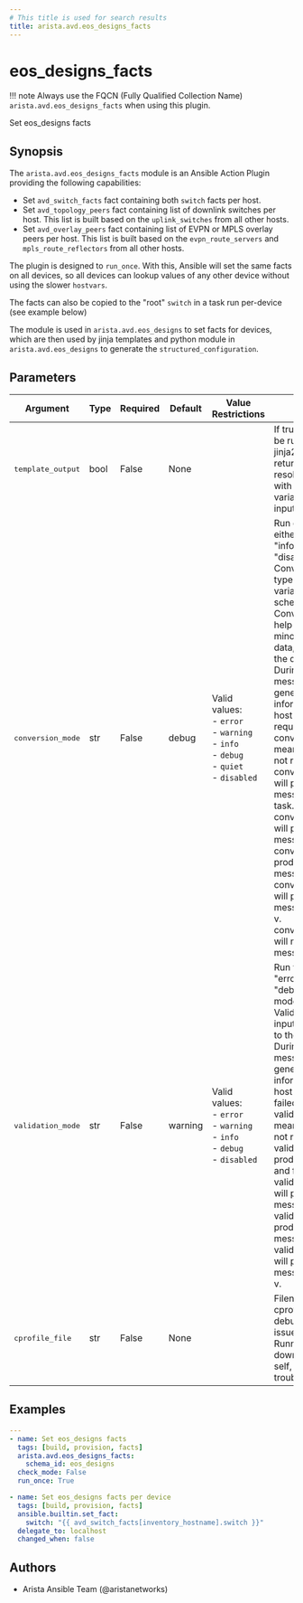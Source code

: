 ```yaml
---
# This title is used for search results
title: arista.avd.eos_designs_facts
---
```

<!--
  ~ Copyright (c) 2023-2024 Arista Networks, Inc.
  ~ Use of this source code is governed by the Apache License 2.0
  ~ that can be found in the LICENSE file.
  -->

# eos_designs_facts

!!! note
    Always use the FQCN (Fully Qualified Collection Name) `arista.avd.eos_designs_facts` when using this plugin.

Set eos_designs facts

## Synopsis

The `arista.avd.eos_designs_facts` module is an Ansible Action Plugin providing the following capabilities:

- Set `avd_switch_facts` fact containing both `switch` facts per host.
- Set `avd_topology_peers` fact containing list of downlink switches per host.
  This list is built based on the `uplink_switches` from all other hosts.
- Set `avd_overlay_peers` fact containing list of EVPN or MPLS overlay peers per host.
  This list is built based on the `evpn_route_servers` and `mpls_route_reflectors` from all other hosts.

The plugin is designed to `run_once`. With this, Ansible will set the same facts on all devices, so all devices can lookup values of any other device without using the slower `hostvars`.

The facts can also be copied to the &#34;root&#34; `switch` in a task run per-device (see example below)

The module is used in `arista.avd.eos_designs` to set facts for devices, which are then used by jinja templates and python module in `arista.avd.eos_designs` to generate the `structured_configuration`.

## Parameters

| Argument | Type | Required | Default | Value Restrictions | Description |
| -------- | ---- | -------- | ------- | ------------------ | ----------- |
| <samp>template_output</samp> | bool | False | None |  | If true, the output data will be run through another jinja2 rendering before returning. This is to resolve any input values with inline jinja using variables/facts set by the input templates. |
| <samp>conversion_mode</samp> | str | False | debug | Valid values:<br>- <code>error</code><br>- <code>warning</code><br>- <code>info</code><br>- <code>debug</code><br>- <code>quiet</code><br>- <code>disabled</code> | Run data conversion in either &#34;error&#34;, &#34;warning&#34;, &#34;info&#34;, &#34;debug&#34;, &#34;quiet&#34; or &#34;disabled&#34; mode.<br>Conversion will perform type conversion of input variables as defined in the schema.<br>Conversion is intended to help the user to identify minor issues with the input data, while still allowing the data to be validated.<br>During conversion, messages will be generated with information about the host(s) and key(s) which required conversion.<br>conversion_mode:disabled means that conversion will not run.<br>conversion_mode:error will produce error messages and fail the task.<br>conversion_mode:warning will produce warning messages.<br>conversion_mode:info will produce regular log messages.<br>conversion_mode:debug will produce hidden messages viewable with -v.<br>conversion_mode:quiet will not produce any messages. |
| <samp>validation_mode</samp> | str | False | warning | Valid values:<br>- <code>error</code><br>- <code>warning</code><br>- <code>info</code><br>- <code>debug</code><br>- <code>disabled</code> | Run validation in either &#34;error&#34;, &#34;warning&#34;, &#34;info&#34;, &#34;debug&#34; or &#34;disabled&#34; mode.<br>Validation will validate the input variables according to the schema.<br>During validation, messages will be generated with information about the host(s) and key(s) which failed validation.<br>validation_mode:disabled means that validation will not run.<br>validation_mode:error will produce error messages and fail the task.<br>validation_mode:warning will produce warning messages.<br>validation_mode:info will produce regular log messages.<br>validation_mode:debug will produce hidden messages viewable with -v. |
| <samp>cprofile_file</samp> | str | False | None |  | Filename for storing cprofile data used to debug performance issues.<br>Running cprofile will slow down performance in it self, so only set this while troubleshooting. |

## Examples

```yaml
---
- name: Set eos_designs facts
  tags: [build, provision, facts]
  arista.avd.eos_designs_facts:
    schema_id: eos_designs
  check_mode: False
  run_once: True

- name: Set eos_designs facts per device
  tags: [build, provision, facts]
  ansible.builtin.set_fact:
    switch: "{{ avd_switch_facts[inventory_hostname].switch }}"
  delegate_to: localhost
  changed_when: false
```

## Authors

- Arista Ansible Team (@aristanetworks)
